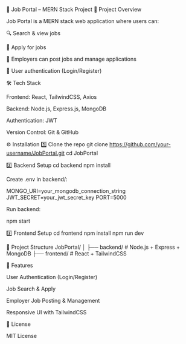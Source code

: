 📘 Job Portal – MERN Stack Project
🚀 Project Overview

Job Portal is a MERN stack web application where users can:

🔍 Search & view jobs

📝 Apply for jobs

👤 Employers can post jobs and manage applications

🔐 User authentication (Login/Register)

🛠️ Tech Stack

Frontend: React, TailwindCSS, Axios

Backend: Node.js, Express.js, MongoDB

Authentication: JWT

Version Control: Git & GitHub

⚙️ Installation
1️⃣ Clone the repo
git clone https://github.com/your-username/JobPortal.git
cd JobPortal

2️⃣ Backend Setup
cd backend
npm install


Create .env in backend/:

MONGO_URI=your_mongodb_connection_string
JWT_SECRET=your_jwt_secret_key
PORT=5000


Run backend:

npm start

3️⃣ Frontend Setup
cd frontend
npm install
npm run dev

📂 Project Structure
JobPortal/
│
├── backend/        # Node.js + Express + MongoDB
├── frontend/       # React + TailwindCSS


🚀 Features

User Authentication (Login/Register)

Job Search & Apply

Employer Job Posting & Management

Responsive UI with TailwindCSS

📜 License

MIT License
